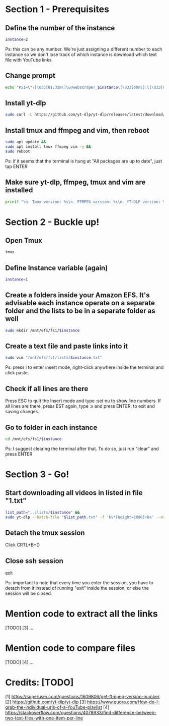 # Section 1 - Prerequisites

## Define the number of the instance

```sh
instance=2
```

Ps: this can be any number. We're just assigning a different number to each instance so we don't lose track of which instance is download which text file with YouTube links.

## Change prompt

```sh
echo "PS1=\"\[\033[01;32m\]\u@webscraper_$instance\[\033[00m\]:\[\033[01;34m\]\w\[\033[00m\]\$ \"" >> ~/.bashrc && source ~/.bashrc
```

## Install yt-dlp

```sh
sudo curl -L https://github.com/yt-dlp/yt-dlp/releases/latest/download/yt-dlp -o /usr/local/bin/yt-dlp && sudo chmod a+rx /usr/local/bin/yt-dlp
```

## Install tmux and ffmpeg and vim, then reboot

```sh
sudo apt update &&
sudo apt install tmux ffmpeg vim -y &&
sudo reboot
```

Ps: if it seems that the terminal is hung at "All packages are up to date", just tap ENTER

## Make sure yt-dlp, ffmpeg, tmux and vim are installed

```sh
printf "\n- Tmux version: %s\n- FFMPEG version: %s\n- YT-DLP version: %s\n- Vim version: %s\n\n" "$(tmux -V | awk '{print $NF}')" "$(ffmpeg -version | sed -n "s/ffmpeg version \([-0-9.]*\).*/\1/p;")" "$(yt-dlp --version)" "$(vim --version | head -n 1)"
```

# Section 2 - Buckle up!

## Open Tmux

```sh
tmux
```

## Define Instance variable (again)

```sh
instance=1
```

## Create a folders inside your Amazon EFS. It's advisable each instance operate on a separate folder and the lists to be in a separate folder as well

```sh
sudo mkdir /mnt/efs/fs1/$instance
```

## Create a text file and paste links into it

```sh
sudo vim "/mnt/efs/fs1/lists/$instance.txt"
```

Ps: press i to enter insert mode, right-click anywhere inside the terminal and click paste.

## Check if all lines are there

Press ESC to quit the Insert mode and type :set nu to show line numbers. If all lines are there, press EST again, type :x and press ENTER, to exit and saving changes.

## Go to folder in each instance

```sh
cd /mnt/efs/fs1/$instance
```

Ps: I suggest clearing the terminal after that. To do so, just run "clear" and press ENTER


# Section 3 - Go!

## Start downloading all videos in listed in file "1.txt"

```sh
list_path="../lists/$instance" &&
sudo yt-dlp --batch-file "$list_path.txt" -f 'bv*[height=1080]+ba' --embed-thumbnail --embed-metadata
```

## Detach the tmux session

Click CRTL+B+D

## Close ssh session

exit

Ps: important to note that every time you enter the session, you have to detach from it instead of running "exit" inside the session, or else the session will be closed.

# Mention code to extract all the links
[TODO] [3] ...

# Mention code to compare files
[TODO] [4] ...


# Credits: [TODO]

[1] https://superuser.com/questions/1609806/get-ffmpeg-version-number
[2] https://github.com/yt-dlp/yt-dlp
[3] https://www.quora.com/How-do-I-grab-the-individual-urls-of-a-YouTube-playlist
[4] https://stackoverflow.com/questions/4078933/find-difference-between-two-text-files-with-one-item-per-line
